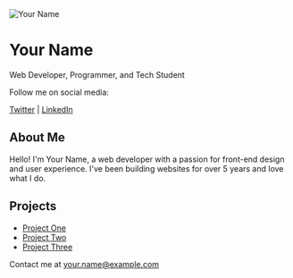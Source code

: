 <!DOCTYPE html>
<html lang="en">
<head>
  <meta charset="UTF-8">
  <meta name="viewport" content="width=device-width, initial-scale=1.0">
  <title>Your Name's Bio</title>
  <link rel="stylesheet" href="styles_1.css">
</head>
<body>
  <headerr>
      <img src="profile-picture.png" alt="Your Name" class="profile-img">
      <h1>Your Name</h1>
      <p>Web Developer, Programmer, and Tech Student</p>
      <p>Follow me on social media:</p>
      <p>
          <a href="https://twitter.com/yourusername"
          target="_blank">Twitter</a> |
          <a href="https://linkedin.com/in/yourusername"
          target="_blank">LinkedIn</a>
      </p>
  </header>
  <main>
      <section class="bio">
          <h2>About Me</h2>
          <p>Hello! I'm Your Name, a web developer with a passion
              for front-end design and user experience.
              I've been building websites for over 5 years
                and love what I do.</p>
          <!-- Add more paragraphs as needed -->
      </section>
      <section class="projects">
          <h2>Projects</h2>
          <ul>
              <li><a href="#">Project One</a></li>
              <li><a href="#">Project Two</a></li>
              <li><a href="#">Project Three</a></li>
              <!-- Add more list items as needed -->
          </ul>
      </section>
  </main>
  <footer>
      <p>Contact me at <a href="mailto:your.name@example.com">your.name@example.com</a></p>
  </footer>
</body>
</htmi>
